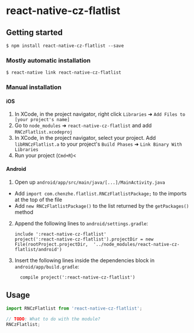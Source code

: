 
# react-native-cz-flatlist

## Getting started

`$ npm install react-native-cz-flatlist --save`

### Mostly automatic installation

`$ react-native link react-native-cz-flatlist`

### Manual installation


#### iOS

1. In XCode, in the project navigator, right click `Libraries` ➜ `Add Files to [your project's name]`
2. Go to `node_modules` ➜ `react-native-cz-flatlist` and add `RNCzFlatlist.xcodeproj`
3. In XCode, in the project navigator, select your project. Add `libRNCzFlatlist.a` to your project's `Build Phases` ➜ `Link Binary With Libraries`
4. Run your project (`Cmd+R`)<

#### Android

1. Open up `android/app/src/main/java/[...]/MainActivity.java`
  - Add `import com.chenzhe.flatlist.RNCzFlatlistPackage;` to the imports at the top of the file
  - Add `new RNCzFlatlistPackage()` to the list returned by the `getPackages()` method
2. Append the following lines to `android/settings.gradle`:
  	```
  	include ':react-native-cz-flatlist'
  	project(':react-native-cz-flatlist').projectDir = new File(rootProject.projectDir, 	'../node_modules/react-native-cz-flatlist/android')
  	```
3. Insert the following lines inside the dependencies block in `android/app/build.gradle`:
  	```
      compile project(':react-native-cz-flatlist')
  	```


## Usage
```javascript
import RNCzFlatlist from 'react-native-cz-flatlist';

// TODO: What to do with the module?
RNCzFlatlist;
```
  